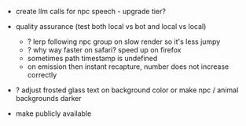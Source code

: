 - create llm calls for npc speech - upgrade tier?
- quality assurance (test both local vs bot and local vs local)
    - ? lerp following npc group on slow render so it's less jumpy
    - ? why way faster on safari? speed up on firefox
    - sometimes path timestamp is undefined
    - on emission then instant recapture, number does not increase correctly

- ? adjust frosted glass text on background color or make npc / animal backgrounds darker

- make publicly available